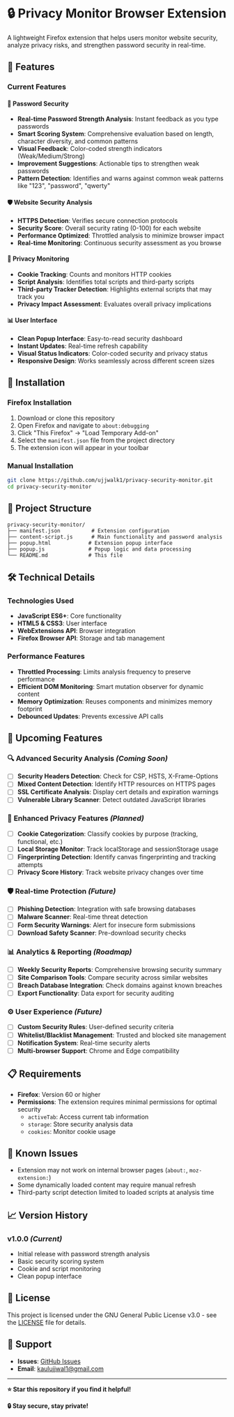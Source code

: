 # 🔒 Privacy Monitor Browser Extension

A lightweight Firefox extension that helps users monitor website security, analyze privacy risks, and strengthen password security in real-time.

## 🌟 Features

### Current Features

#### 🔐 **Password Security**
- **Real-time Password Strength Analysis**: Instant feedback as you type passwords
- **Smart Scoring System**: Comprehensive evaluation based on length, character diversity, and common patterns
- **Visual Feedback**: Color-coded strength indicators (Weak/Medium/Strong)
- **Improvement Suggestions**: Actionable tips to strengthen weak passwords
- **Pattern Detection**: Identifies and warns against common weak patterns like "123", "password", "qwerty"

#### 🛡️ **Website Security Analysis**
- **HTTPS Detection**: Verifies secure connection protocols
- **Security Score**: Overall security rating (0-100) for each website
- **Performance Optimized**: Throttled analysis to minimize browser impact
- **Real-time Monitoring**: Continuous security assessment as you browse

#### 🍪 **Privacy Monitoring**
- **Cookie Tracking**: Counts and monitors HTTP cookies
- **Script Analysis**: Identifies total scripts and third-party scripts
- **Third-party Tracker Detection**: Highlights external scripts that may track you
- **Privacy Impact Assessment**: Evaluates overall privacy implications

#### 📊 **User Interface**
- **Clean Popup Interface**: Easy-to-read security dashboard
- **Instant Updates**: Real-time refresh capability
- **Visual Status Indicators**: Color-coded security and privacy status
- **Responsive Design**: Works seamlessly across different screen sizes

## 🚀 Installation

### Firefox Installation
1. Download or clone this repository
2. Open Firefox and navigate to `about:debugging`
3. Click "This Firefox" → "Load Temporary Add-on"
4. Select the `manifest.json` file from the project directory
5. The extension icon will appear in your toolbar

### Manual Installation
```bash
git clone https://github.com/ujjwalk1/privacy-security-monitor.git
cd privacy-security-monitor
```

## 📁 Project Structure

```
privacy-security-monitor/
├── manifest.json          # Extension configuration
├── content-script.js      # Main functionality and password analysis
├── popup.html            # Extension popup interface
├── popup.js              # Popup logic and data processing
└── README.md             # This file
```

## 🛠️ Technical Details

### Technologies Used
- **JavaScript ES6+**: Core functionality
- **HTML5 & CSS3**: User interface
- **WebExtensions API**: Browser integration
- **Firefox Browser API**: Storage and tab management

### Performance Features
- **Throttled Processing**: Limits analysis frequency to preserve performance
- **Efficient DOM Monitoring**: Smart mutation observer for dynamic content
- **Memory Optimization**: Reuses components and minimizes memory footprint
- **Debounced Updates**: Prevents excessive API calls

## 🔮 Upcoming Features

### 🔍 **Advanced Security Analysis** *(Coming Soon)*
- [ ] **Security Headers Detection**: Check for CSP, HSTS, X-Frame-Options
- [ ] **Mixed Content Detection**: Identify HTTP resources on HTTPS pages
- [ ] **SSL Certificate Analysis**: Display cert details and expiration warnings
- [ ] **Vulnerable Library Scanner**: Detect outdated JavaScript libraries

### 🍪 **Enhanced Privacy Features** *(Planned)*
- [ ] **Cookie Categorization**: Classify cookies by purpose (tracking, functional, etc.)
- [ ] **Local Storage Monitor**: Track localStorage and sessionStorage usage
- [ ] **Fingerprinting Detection**: Identify canvas fingerprinting and tracking attempts
- [ ] **Privacy Score History**: Track website privacy changes over time

### 🛡️ **Real-time Protection** *(Future)*
- [ ] **Phishing Detection**: Integration with safe browsing databases
- [ ] **Malware Scanner**: Real-time threat detection
- [ ] **Form Security Warnings**: Alert for insecure form submissions
- [ ] **Download Safety Scanner**: Pre-download security checks

### 📊 **Analytics & Reporting** *(Roadmap)*
- [ ] **Weekly Security Reports**: Comprehensive browsing security summary
- [ ] **Site Comparison Tools**: Compare security across similar websites
- [ ] **Breach Database Integration**: Check domains against known breaches
- [ ] **Export Functionality**: Data export for security auditing

### ⚙️ **User Experience** *(Future)*
- [ ] **Custom Security Rules**: User-defined security criteria
- [ ] **Whitelist/Blacklist Management**: Trusted and blocked site management
- [ ] **Notification System**: Real-time security alerts
- [ ] **Multi-browser Support**: Chrome and Edge compatibility

## 📋 Requirements

- **Firefox**: Version 60 or higher
- **Permissions**: The extension requires minimal permissions for optimal security
  - `activeTab`: Access current tab information
  - `storage`: Store security analysis data
  - `cookies`: Monitor cookie usage

## 🐛 Known Issues

- Extension may not work on internal browser pages (`about:`, `moz-extension:`)
- Some dynamically loaded content may require manual refresh
- Third-party script detection limited to loaded scripts at analysis time

## 📈 Version History

### v1.0.0 *(Current)*
- Initial release with password strength analysis
- Basic security scoring system
- Cookie and script monitoring
- Clean popup interface

## 📄 License

This project is licensed under the GNU General Public License v3.0 - see the [LICENSE](LICENSE) file for details.

## 💬 Support

- **Issues**: [GitHub Issues](https://github.com/ujjwalk1/privacy-security-monitor/issues)
- **Email**: kaulujjwal1@gmail.com

---

**⭐ Star this repository if you find it helpful!**

**🔒 Stay secure, stay private!**
